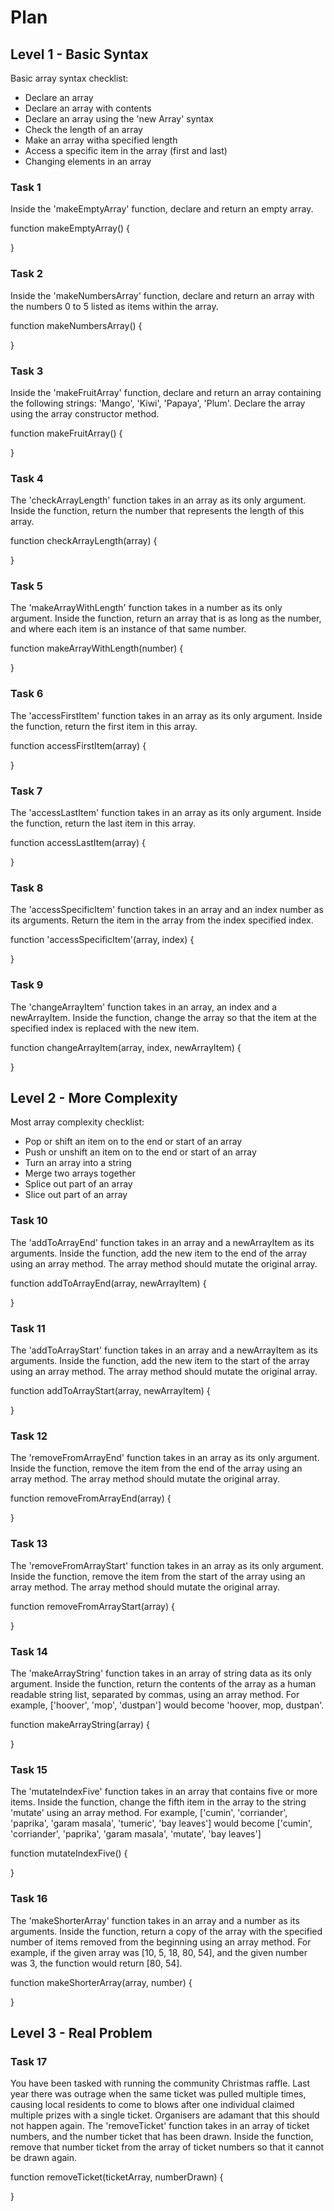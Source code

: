 # Plan

## Level 1 - Basic Syntax

Basic array syntax checklist:

- Declare an array
- Declare an array with contents
- Declare an array using the 'new Array' syntax
- Check the length of an array
- Make an array witha specified length
- Access a specific item in the array (first and last)
- Changing elements in an array

### Task 1

Inside the 'makeEmptyArray' function, declare and return an empty array.

function makeEmptyArray() {

}

### Task 2

Inside the 'makeNumbersArray' function, declare and return an array with the numbers 0 to 5 listed as items within the array.

function makeNumbersArray() {

}

### Task 3

Inside the 'makeFruitArray' function, declare and return an array containing the following strings: 'Mango', 'Kiwi', 'Papaya', 'Plum'. Declare the array using the array constructor method.

function makeFruitArray() {

}

### Task 4

The 'checkArrayLength' function takes in an array as its only argument. Inside the function, return the number that represents the length of this array.

function checkArrayLength(array) {

}

### Task 5

The 'makeArrayWithLength' function takes in a number as its only argument. Inside the function, return an array that is as long as the number, and where each item is an instance of that same number.

function makeArrayWithLength(number) {

}

### Task 6

The 'accessFirstItem' function takes in an array as its only argument. Inside the function, return the first item in this array.

function accessFirstItem(array) {

}

### Task 7

The 'accessLastItem' function takes in an array as its only argument. Inside the function, return the last item in this array.

function accessLastItem(array) {
  
}

### Task 8

The 'accessSpecificItem' function takes in an array and an index number as its arguments. Return the item in the array from the index specified index.

function 'accessSpecificItem'(array, index) {

}

### Task 9

The 'changeArrayItem' function takes in an array, an index and a newArrayItem. Inside the function, change the array so that the item at the specified index is replaced with the new item.

function changeArrayItem(array, index, newArrayItem) {

}

## Level 2 - More Complexity

Most array complexity checklist:

- Pop or shift an item on to the end or start of an array
- Push or unshift an item on to the end or start of an array
- Turn an array into a string
- Merge two arrays together
- Splice out part of an array
- Slice out part of an array

### Task 10

The 'addToArrayEnd' function takes in an array and a newArrayItem as its arguments. Inside the function, add the new item to the end of the array using an array method. The array method should mutate the original array.

function addToArrayEnd(array, newArrayItem) {

}

### Task 11

The 'addToArrayStart' function takes in an array and a newArrayItem as its arguments. Inside the function, add the new item to the start of the array using an array method. The array method should mutate the original array.

function addToArrayStart(array, newArrayItem) {

}

### Task 12

The 'removeFromArrayEnd' function takes in an array as its only argument. Inside the function, remove the item from the end of the array using an array method. The array method should mutate the original array.

function removeFromArrayEnd(array) {

}

### Task 13

The 'removeFromArrayStart' function takes in an array as its only argument. Inside the function, remove the item from the start of the array using an array method. The array method should mutate the original array.

function removeFromArrayStart(array) {
  
}

### Task 14

The 'makeArrayString' function takes in an array of string data as its only argument. Inside the function, return the contents of the array as a human readable string list, separated by commas, using an array method. For example, ['hoover', 'mop', 'dustpan'] would become 'hoover, mop, dustpan'.

function makeArrayString(array) {

}

### Task 15

The 'mutateIndexFive' function takes in an array that contains five or more items. Inside the function, change the fifth item in the array to the string 'mutate' using an array method. For example, ['cumin', 'corriander', 'paprika', 'garam masala', 'tumeric', 'bay leaves'] would become ['cumin', 'corriander', 'paprika', 'garam masala', 'mutate', 'bay leaves']

function mutateIndexFive() {

}

### Task 16

The 'makeShorterArray' function takes in an array and a number as its arguments. Inside the function, return a copy of the array with the specified number of items removed from the beginning using an array method. For example, if the given array was [10, 5, 18, 80, 54], and the given number was 3, the function would return [80, 54].

function makeShorterArray(array, number) {

}

## Level 3 - Real Problem

### Task 17

You have been tasked with running the community Christmas raffle. Last year there was outrage when the same ticket was pulled multiple times, causing local residents to come to blows after one individual claimed multiple prizes with a single ticket. Organisers are adamant that this should not happen again. The 'removeTicket' function takes in an array of ticket numbers, and the number ticket that has been drawn. Inside the function, remove that number ticket from the array of ticket numbers so that it cannot be drawn again.

function removeTicket(ticketArray, numberDrawn) {

}
